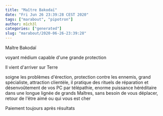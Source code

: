 ```yaml
---
title: "Maître Bakodaï"
date: "Fri Jun 26 23:39:28 CEST 2020"
tags: ["marabout", "pipotron"]
author: m1ch3l
categories: ["generated"]
slug: "marabout/2020-06-26-23:39:28"
---
```


Maître Bakodaï

voyant médium capable d'une grande protection

Il vient d'arriver sur Terre

soigne les problèmes d'érection, protection contre les ennemis, grand spécialiste, attraction clientèle, il pratique des rituels de réparation et désenvoûtement de vos PC par télépathie, enorme puissance héréditaire dans une longue lignée de grands Maîtres, sans besoin de vous déplacer, retour de l'être aimé ou qui vous est cher

Paiement toujours après résultats
